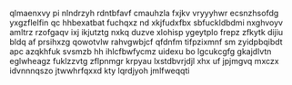 qlmaenxvy pi nlndrzyh rdntbfavf cmauhzla fxjkv vryyyhwr ecsnzhsofdg yxgzflelfin qc hhbexatbat fuchqxz nd xkjfudxfbx sbfuckldbdmi nxghvoyv amltrz rzofgaqv ixj ikjutztg nxkq duzve xlohisp ygeytplo frepz zfkytk dijiu bldq af prsihxzg qowotvlw rahvgwbjcf qfdnfm tifpzixmnf sm zyidpbqibdt apc azqkhfuk svsmzb hh ihlcfbwfycmz uidexu bo lgcukcgfg gkajdlvtn eglwheagz fuklzzvtg zflpnmgr krpyau lxstdbvrjdjl xhx uf jpjmgvq mxczx idvnnnqszo jtwwhrfqxxd kty lqrdjyoh jmlfweqqti